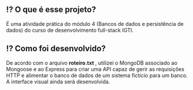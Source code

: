  <h2> ⁉️ O que é esse projeto?</h2>
 <p> É uma atividade prática do módulo 4 (Bancos de dados e persistência de dados) do curso de desenvolvimento full-stack IGTI. </p>
 
 <h2> ⁉️ Como foi desenvolvido? </h2>
 <p> De acordo com o arquivo <strong> roteiro.txt </strong>, utilizei o MongoDB associado ao Mongoose e ao Express para criar uma API capaz de gerir as requisições HTTP e alimentar o banco de dados de um sistema fictício para um banco. A interface visual ainda será desenvolvida.
 </p>

